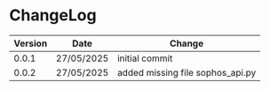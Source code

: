 # ChangeLog

| Version | Date | Change |
| --- | --- | --- |
| 0.0.1 | 27/05/2025 | initial commit |
| 0.0.2 | 27/05/2025 | added missing file sophos_api.py |
